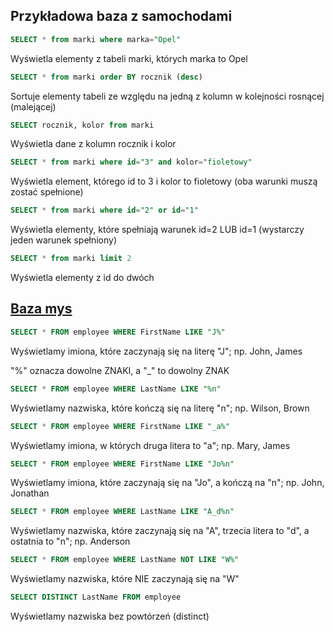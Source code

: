 ## Przykładowa baza z samochodami

```sql
SELECT * from marki where marka="Opel"
```
Wyświetla elementy z tabeli marki, których marka to Opel

```sql
SELECT * from marki order BY rocznik (desc)
```
Sortuje elementy tabeli ze względu na jedną z kolumn w kolejności rosnącej (malejącej)

```sql
SELECT rocznik, kolor from marki
```
Wyświetla dane z kolumn rocznik i kolor

```sql
SELECT * from marki where id="3" and kolor="fioletowy"
```
Wyświetla element, którego id to 3 i kolor to fioletowy (oba warunki muszą zostać spełnione)

```sql
SELECT * from marki where id="2" or id="1"
```
Wyświetla elementy, które spełniają warunek id=2 LUB id=1 (wystarczy jeden warunek spełniony)

```sql
SELECT * from marki limit 2
```
Wyświetla elementy z id do dwóch
## [Baza mys](https://github.com/62koen/notatki/blob/v4/content/Bazy%20danych%20(Praktyczne)/mys.sql)

```sql
SELECT * FROM employee WHERE FirstName LIKE "J%"
```
Wyświetlamy imiona, które zaczynają się na literę "J"; np. John, James

"%" oznacza dowolne ZNAKI, a "_" to dowolny ZNAK

```sql
SELECT * FROM employee WHERE LastName LIKE "%n"
```
Wyświetlamy nazwiska, które kończą się na literę "n"; np. Wilson, Brown

```sql
SELECT * FROM employee WHERE FirstName LIKE "_a%"
```
Wyświetlamy imiona, w których druga litera to "a"; np. Mary, James

```sql
SELECT * FROM employee WHERE FirstName LIKE "Jo%n"
```
Wyświetlamy imiona, które zaczynają się na "Jo", a kończą na "n"; np. John, Jonathan

```sql
SELECT * FROM employee WHERE LastName LIKE "A_d%n"
```
Wyświetlamy nazwiska, które zaczynają się na "A", trzecia litera to "d", a ostatnia to "n"; np. Anderson

```sql
SELECT * FROM employee WHERE LastName NOT LIKE "W%"
```
Wyświetlamy nazwiska, które NIE zaczynają się na "W"

```sql
SELECT DISTINCT LastName FROM employee
```
Wyświetlamy nazwiska bez powtórzeń (distinct)